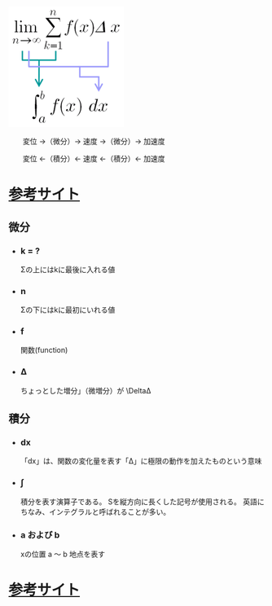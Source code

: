 ![微分積分公式関係](https://github.com/parmalatinter/ai/blob/master/src/img/積分微分公式関係.gif "微分積分公式関係")

　　変位 →（微分）→ 速度 →（微分）→ 加速度

　　変位 ←（積分）← 速度 ←（積分）← 加速度

# [参考サイト](http://wakariyasui.sakura.ne.jp/p/mech/henni/henni.html)


## 微分

- ### k = ?
     Σの上にはkに最後に入れる値

- ### n
     Σの下にはkに最初にいれる値

- ### f
     関数(function)

- ### Δ
     ちょっとした増分」（微増分）が \DeltaΔ

## 積分

- ### dx
     「dx」は、関数の変化量を表す「Δ」に極限の動作を加えたものという意味

- ### ∫
     積分を表す演算子である。 Sを縦方向に長くした記号が使用される。 英語にちなみ、インテグラルと呼ばれることが多い。

- ### a および b
     xの位置 a ～ b 地点を表す 

# [参考サイト](http://oto-suu.seesaa.net/article/454464283.html)


